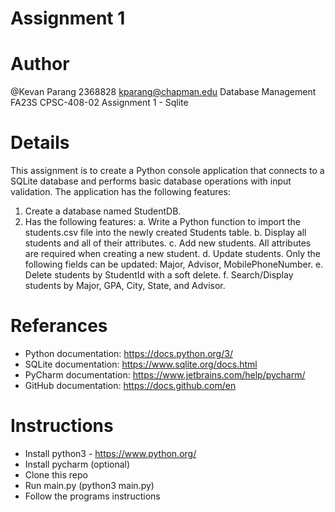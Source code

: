 # Assignment 1


# Author
@Kevan Parang
2368828
kparang@chapman.edu
Database Management FA23S CPSC-408-02
Assignment 1 - Sqlite

# Details 
This assignment is to create a Python console application that connects to a SQLite database and performs basic database operations with input validation. The application has the following features:

1. Create a database named StudentDB. 
2. Has the following features:
   a. Write a Python function to import the students.csv file into the newly created Students table.
   b. Display all students and all of their attributes.
   c. Add new students. All attributes are required when creating a new student.
   d. Update students. Only the following fields can be updated: Major, Advisor, MobilePhoneNumber.
   e. Delete students by StudentId with a soft delete. 
   f. Search/Display students by Major, GPA, City, State, and Advisor. 

# Referances 
- Python documentation: https://docs.python.org/3/
- SQLite documentation: https://www.sqlite.org/docs.html
- PyCharm documentation: https://www.jetbrains.com/help/pycharm/
- GitHub documentation: https://docs.github.com/en

# Instructions 
- Install python3 - https://www.python.org/
- Install pycharm (optional)
- Clone this repo
- Run main.py (python3 main.py)
- Follow the programs instructions
